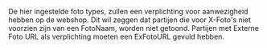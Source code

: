De hier ingestelde foto types, zullen een verplichting voor aanwezigheid hebben op de webshop. Dit wil zeggen dat partijen die voor X-Foto's niet voorzien zijn van een FotoNaam, worden niet getoond. Partijen met Externe Foto URL als verplichting moeten een ExFotoURL gevuld hebben.